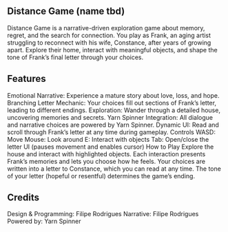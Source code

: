 ## Distance Game (name tbd)

Distance Game is a narrative-driven exploration game about memory, regret, and the search for connection. You play as Frank, an aging artist struggling to reconnect with his wife, Constance, after years of growing apart. Explore their home, interact with meaningful objects, and shape the tone of Frank’s final letter through your choices.

## Features
Emotional Narrative: Experience a mature story about love, loss, and hope.
Branching Letter Mechanic: Your choices fill out sections of Frank’s letter, leading to different endings.
Exploration: Wander through a detailed house, uncovering memories and secrets.
Yarn Spinner Integration: All dialogue and narrative choices are powered by Yarn Spinner.
Dynamic UI: Read and scroll through Frank’s letter at any time during gameplay.
Controls
WASD: Move
Mouse: Look around
E: Interact with objects
Tab: Open/close the letter UI (pauses movement and enables cursor)
How to Play
Explore the house and interact with highlighted objects.
Each interaction presents Frank’s memories and lets you choose how he feels.
Your choices are written into a letter to Constance, which you can read at any time.
The tone of your letter (hopeful or resentful) determines the game’s ending.


## Credits
Design & Programming: Filipe Rodrigues
Narrative: Filipe Rodrigues
Powered by: Yarn Spinner

